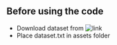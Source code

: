 ## Before using the code
- Download dataset from ![link](https://archive.ics.uci.edu/ml/datasets/3D+Road+Network+(North+Jutland%2C+Denmark))
- Place dataset.txt in assets folder
